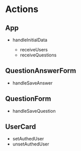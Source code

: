 # Actions

## App

- handleInitialData

  - receiveUsers
  - receiveQuestions

## QuestionAnswerForm

- handleSaveAnswer

## QuestionForm

- handleSaveQuestion

## UserCard

- setAuthedUser
- unsetAuthedUser
